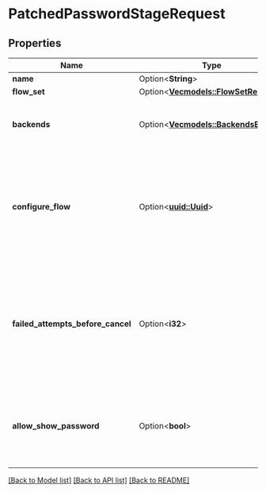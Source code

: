 # PatchedPasswordStageRequest

## Properties

Name | Type | Description | Notes
------------ | ------------- | ------------- | -------------
**name** | Option<**String**> |  | [optional]
**flow_set** | Option<[**Vec<models::FlowSetRequest>**](FlowSetRequest.md)> |  | [optional]
**backends** | Option<[**Vec<models::BackendsEnum>**](BackendsEnum.md)> | Selection of backends to test the password against. | [optional]
**configure_flow** | Option<[**uuid::Uuid**](uuid::Uuid.md)> | Flow used by an authenticated user to configure this Stage. If empty, user will not be able to configure this stage. | [optional]
**failed_attempts_before_cancel** | Option<**i32**> | How many attempts a user has before the flow is canceled. To lock the user out, use a reputation policy and a user_write stage. | [optional]
**allow_show_password** | Option<**bool**> | When enabled, provides a 'show password' button with the password input field. | [optional]

[[Back to Model list]](../README.md#documentation-for-models) [[Back to API list]](../README.md#documentation-for-api-endpoints) [[Back to README]](../README.md)



